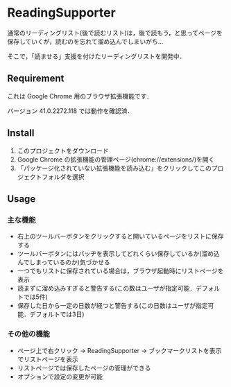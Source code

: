 # ReadingSupporter

通常のリーディングリスト(後で読むリスト)は，後で読もう，と思ってページを保存していくが，読むのを忘れて溜め込んでしまいがち…

そこで，「読ませる」支援を付けたリーディングリストを開発中．

## Requirement

これは Google Chrome 用のブラウザ拡張機能です．

バージョン 41.0.2272.118 では動作を確認済．

## Install

1. このプロジェクトをダウンロード
1. Google Chrome の拡張機能の管理ページ(chrome://extensions/)を開く
1. 「パッケージ化されていない拡張機能を読み込む」をクリックしてこのプロジェクトフォルダを選択

## Usage

### 主な機能
- 右上のツールバーボタンをクリックすると開いているページをリストに保存する
- ツールバーボタンにはバッヂを表示してどれくらい保存しているか(溜め込んでしまっているのか)気づかせる
- 一つでもリストに保存されている場合は，ブラウザ起動時にリストページを表示
- 読まずに溜め込みすぎると警告する(この数はユーザが指定可能．デフォルトでは5件)
- 保存した日から一定の日数が経つと警告する(この日数はユーザが指定可能．デフォルトでは3日)


### その他の機能 ###
- ページ上で右クリック → ReadingSupporter → ブックマークリストを表示 でリストページを表示
- リストページでは保存したページの管理ができる
- オプションで設定の変更が可能
